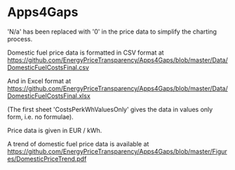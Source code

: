 # Apps4Gaps

'N/a' has been replaced with '0' in the price data to simplify the charting process.

Domestic fuel price data is formatted in CSV format at https://github.com/EnergyPriceTransparency/Apps4Gaps/blob/master/Data/DomesticFuelCostsFinal.csv

And in Excel format at https://github.com/EnergyPriceTransparency/Apps4Gaps/blob/master/Data/DomesticFuelCostsFinal.xlsx

(The first sheet 'CostsPerkWhValuesOnly' gives the data in values only form, i.e. no formulae).

Price data is given in EUR / kWh. 

A trend of domestic fuel price data is available at https://github.com/EnergyPriceTransparency/Apps4Gaps/blob/master/Figures/DomesticPriceTrend.pdf
